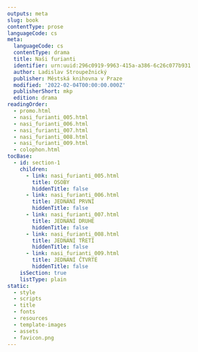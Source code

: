 ```yaml
---
outputs: meta
slug: book
contentType: prose
languageCode: cs
meta:
  languageCode: cs
  contentType: drama
  title: Naši furianti
  identifier: urn:uuid:296c0919-9963-415a-a386-6c26c077b931
  author: Ladislav Stroupežnický
  publisher: Městská knihovna v Praze
  modified: '2022-02-04T00:00:00.000Z'
  publisherShort: mkp
  edition: drama
readingOrder:
  - promo.html
  - nasi_furianti_005.html
  - nasi_furianti_006.html
  - nasi_furianti_007.html
  - nasi_furianti_008.html
  - nasi_furianti_009.html
  - colophon.html
tocBase:
  - id: section-1
    children:
      - link: nasi_furianti_005.html
        title: OSOBY
        hiddenTitle: false
      - link: nasi_furianti_006.html
        title: JEDNÁNÍ PRVNÍ
        hiddenTitle: false
      - link: nasi_furianti_007.html
        title: JEDNÁNÍ DRUHÉ
        hiddenTitle: false
      - link: nasi_furianti_008.html
        title: JEDNÁNÍ TŘETÍ
        hiddenTitle: false
      - link: nasi_furianti_009.html
        title: JEDNÁNÍ ČTVRTÉ
        hiddenTitle: false
    isSection: true
    listType: plain
static:
  - style
  - scripts
  - title
  - fonts
  - resources
  - template-images
  - assets
  - favicon.png
---
```

